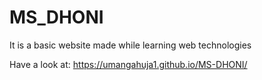# MS_DHONI
It is a basic website made while learning web technologies 

Have a look at: https://umangahuja1.github.io/MS-DHONI/
